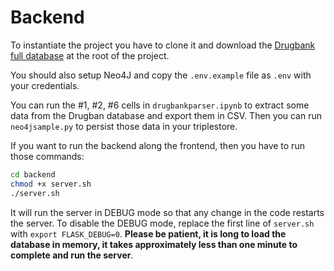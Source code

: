 # Backend

To instantiate the project you have to clone it and download the [Drugbank full database](https://drive.google.com/open?id=19pHYY-BsFJkoMKp2MPKl3QKzv5bHx_t3) at the root of the project.

You should also setup Neo4J and copy the `.env.example` file as `.env` with your credentials.

You can run the #1, #2, #6 cells in `drugbankparser.ipynb` to extract some data from the Drugban database and export them in CSV. Then you can run `neo4jsample.py` to persist those data in your triplestore.

If you want to run the backend along the frontend, then you have to run those commands:
```bash
cd backend
chmod +x server.sh
./server.sh
```
It will run the server in DEBUG mode so that any change in the code restarts the server. To disable the DEBUG mode, replace the first line of `server.sh` with `export FLASK_DEBUG=0`. **Please be patient, it is long to load the database in memory, it takes approximately less than one minute to complete and run the server**.
